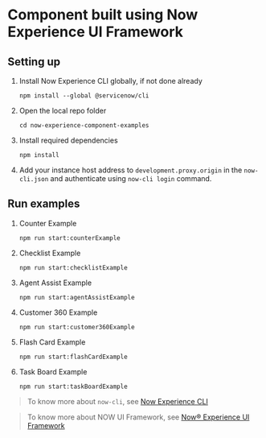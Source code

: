 # Component built using Now Experience UI Framework
## Setting up
1. Install Now Experience CLI globally, if not done already

    ```
    npm install --global @servicenow/cli
    ```

2. Open the local repo folder

    ```
    cd now-experience-component-examples
    ```

3. Install required dependencies

    ```
    npm install
    ```

4. Add your instance host address to `development.proxy.origin` in the `now-cli.json` and authenticate using `now-cli login` command.

## Run examples

1. Counter Example

    ```
    npm run start:counterExample
    ```

2. Checklist Example

    ```
    npm run start:checklistExample
    ```

3. Agent Assist Example

    ```
    npm run start:agentAssistExample
    ```

4. Customer 360 Example

    ```
    npm run start:customer360Example
    ```

5. Flash Card Example

    ```
    npm run start:flashCardExample
    ```

6. Task Board Example

    ```
    npm run start:taskBoardExample
    ```

 > To know more about `now-cli`, see [Now Experience CLI](https://developer.servicenow.com/dev.do#!/guide/orlando/now-experience/cli/cli)

> To know more about NOW UI Framework, see [Now® Experience UI Framework](https://developer.servicenow.com/dev.do#!/guides/orlando/now-experience/ui-framework/getting-started/introduction)
